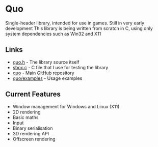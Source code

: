 # Quo

Single-header library, intended for use in games. Still in very early development
This library is being written from scratch in C, using only system dependencies such as Win32 and X11

## Links
 - [quo.h](https://raw.githubusercontent.com/veridisquot/quo/master/quo/quo.h) - The library source itself
 - [sbox.c](https://raw.githubusercontent.com/veridisquot/quo/master/sbox/src/sbox.c) - C file that I use for testing the library
 - [quo](https://github.com/veridisquot/quo) - Main GitHub repository
 - [quo/examples](https://github.com/veridisquot/quo/tree/master/examples) - Usage examples

## Current Features
 - Window management for Windows and Linux (X11)
 - 2D rendering
 - Basic maths
 - Input
 - Binary serialisation
 - 3D rendering API
 - Offscreen rendering
